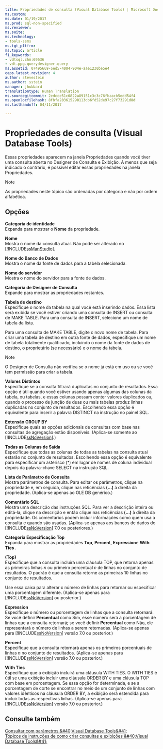 ```yaml
---
title: Propriedades de consulta (Visual Database Tools) | Microsoft Docs
ms.custom: 
ms.date: 01/19/2017
ms.prod: sql-non-specified
ms.reviewer: 
ms.suite: 
ms.technology:
- tools-ssms
ms.tgt_pltfrm: 
ms.topic: article
f1_keywords:
- vdtsql.chm:69636
- vdt.ppg.querydesigner.query
ms.assetid: 07495669-6ed5-4004-904e-aae1230be5e4
caps.latest.revision: 4
author: stevestein
ms.author: sstein
manager: jhubbard
translationtype: Human Translation
ms.sourcegitcommit: 2edcce51c6822a89151c3c3c76fbaacb5edd54f4
ms.openlocfilehash: 8fbfa283615298113db6fd52de97c27f73291d8d
ms.lasthandoff: 04/11/2017

---
```

# <a name="query-properties-visual-database-tools"></a>Propriedades de consulta (Visual Database Tools)
Essas propriedades aparecem na janela Propriedades quando você tiver uma consulta aberta no Designer de Consulta e Exibição. A menos que seja indicado o contrário, é possível editar essas propriedades na janela Propriedades.  
  
> [!NOTE]  
> As propriedades neste tópico são ordenadas por categoria e não por ordem alfabética.  
  
## <a name="options"></a>Opções  
**Categoria de identidade**  
Expanda para mostrar o **Nome** da propriedade.  
  
**Nome**  
Mostra o nome da consulta atual. Não pode ser alterado no [!INCLUDE[ssManStudio](../../includes/ssmanstudio_md.md)].  
  
**Nome do Banco de Dados**  
Mostra o nome da fonte de dados para a tabela selecionada.  
  
**Nome do servidor**  
Mostra o nome do servidor para a fonte de dados.  
  
**Categoria de Designer de Consulta**  
Expande para mostrar as propriedades restantes.  
  
**Tabela de destino**  
Especifique o nome da tabela na qual você está inserindo dados. Essa lista será exibida se você estiver criando uma consulta de INSERT ou consulta de MAKE TABLE. Para uma consulta de INSERT, selecione um nome de tabela da lista.  
  
Para uma consulta de MAKE TABLE, digite o novo nome de tabela. Para criar uma tabela de destino em outra fonte de dados, especifique um nome de tabela totalmente qualificado, incluindo o nome da fonte de dados de destino, o proprietário (se necessário) e o nome da tabela.  
  
> [!NOTE]  
> O Designer de Consulta não verifica se o nome já está em uso ou se você tem permissão para criar a tabela.  
  
**Valores Distintos**  
Especifique se a consulta filtrará duplicatas no conjunto de resultados. Essa opção é útil quando você estiver usando apenas algumas das colunas da tabela, ou tabelas, e essas colunas possam conter valores duplicados ou, quando o processo de junção de duas ou mais tabelas produz linhas duplicadas no conjunto de resultados. Escolhendo essa opção é equivalente para inserir a palavra DISTINCT na instrução no painel SQL.  
  
**Extensão GROUP BY**  
Especifique quais as opções adicionais de consultas com base nas consultas de agregação estão disponíveis. (Aplica-se somente ao [!INCLUDE[ssNoVersion](../../includes/ssnoversion_md.md)].)  
  
**Todas as Colunas de Saída**  
Especifique que todas as colunas de todas as tabelas na consulta atual estarão no conjunto de resultados. Escolhendo essa opção é equivalente para especificar um asterisco (*) em lugar de nomes de coluna individual depois da palavra-chave SELECT na instrução SQL.  
  
**Lista de Parâmetro de Consulta**  
Mostra parâmetros de consulta. Para editar os parâmetros, clique na propriedade e, em seguida, clique nas reticências **(…)** à direita da propriedade. (Aplica-se apenas ao OLE DB genérico.)  
  
**Comentário SQL**  
Mostra uma descrição das instruções SQL. Para ver a descrição inteira ou editá-la, clique na descrição e então clique nas reticências **(…)** à direita da propriedade. Os comentários podem incluir informações como quem usa a consulta e quando são usadas. (Aplica-se apenas aos bancos de dados do [!INCLUDE[ssNoVersion](../../includes/ssnoversion_md.md)] 7.0 ou posteriores.)  
  
**Categoria Especificação Top**  
Expanda para mostrar as propriedades **Top**, **Percent**, **Expression**e **With Ties** .  
  
**(Top)**  
Especifique que a consulta incluirá uma cláusula TOP, que retorna apenas as primeiras linhas *n* ou primeiro percentual *n* de linhas no conjunto de resultados. O padrão é que a consulta retorne as primeiras 10 linhas no conjunto de resultados.  
  
Use essa caixa para alterar o número de linhas para retornar ou especificar uma porcentagem diferente. (Aplica-se apenas para [!INCLUDE[ssNoVersion](../../includes/ssnoversion_md.md)] ou posterior.)  
  
**Expression**  
Especifique o número ou porcentagem de linhas que a consulta retornará. Se você definir **Percentual** como Sim, esse número será a porcentagem de linhas que a consulta retornará; se você definir **Percentual** como Não, ele representará o número de linhas a serem retornadas. (Aplica-se apenas para [!INCLUDE[ssNoVersion](../../includes/ssnoversion_md.md)] versão 7.0 ou posterior.)  
  
**Percent**  
Especifique que a consulta retornará apenas os primeiros porcentuais de linhas *n* no conjunto de resultados. (Aplica-se apenas para [!INCLUDE[ssNoVersion](../../includes/ssnoversion_md.md)] versão 7.0 ou posterior.)  
  
**With Ties**  
Especifique que a exibição incluirá uma cláusula WITH TIES. O WITH TIES é útil se uma exibição incluir uma cláusula ORDER BY e uma cláusula TOP com base em porcentagem. Se essa opção for determinada, e se a porcentagem de corte se encontrar no meio de um conjunto de linhas com valores idênticos na cláusula ORDER BY, a exibição será estendida para incluir todas as respectivas linhas. (Aplica-se apenas para [!INCLUDE[ssNoVersion](../../includes/ssnoversion_md.md)] versão 7.0 ou posterior.)  
  
## <a name="see-also"></a>Consulte também  
[Consultar com parâmetros &amp;#40;Visual Database Tools&amp;#41;](../../ssms/visual-db-tools/query-with-parameters-visual-database-tools.md)  
[Tópicos de instruções de como criar consultas e exibições &amp;#40;Visual Database Tools&amp;#41;](../../ssms/visual-db-tools/design-queries-and-views-how-to-topics-visual-database-tools.md)  
  

